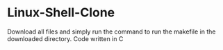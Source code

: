 # Linux-Shell-Clone

Download all files and simply run the command to run the makefile in the downloaded directory.
Code written in C
